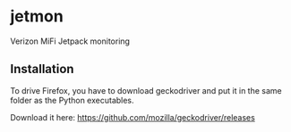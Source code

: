 # jetmon
Verizon MiFi Jetpack monitoring

## Installation

To drive Firefox, you have to download geckodriver and put it in the same folder as the Python executables.

Download it here:
https://github.com/mozilla/geckodriver/releases